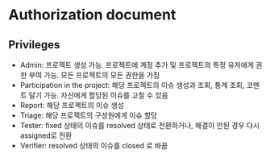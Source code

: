 # Authorization document

## Privileges

- Admin: 프로젝트 생성 가능. 프로젝트에 계정 추가 및 프로젝트의 특정 유저에게 권한 부여 가능. 모든 프로젝트의 모든 권한을 가짐
- Participation in the project: 해당 프로젝트의 이슈 생성과 조회, 통계 조회, 코멘트 달기 가능. 자신에게 할당된 이슈를 고칠 수 있음
- Report: 해당 프로젝트의 이슈 생성
- Triage: 해당 프로젝트의 구성원에게 이슈 할당
- Tester: fixed 상태의 이슈를 resolved 상태로 전환하거나, 해결이 안된 경우 다시 assigned로 전환
- Verifier: resolved 상태의 이슈를 closed 로 바꿈
